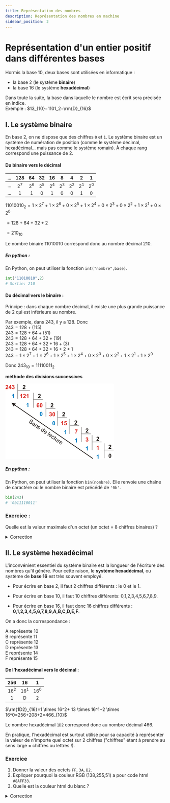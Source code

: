 ```yaml
---
title: Représentation des nombres
description: Représentation des nombres en machine
sidebar_position: 2
---
```


# Représentation d'un entier positif dans différentes bases

Hormis la base 10, deux bases sont utilisées en informatique :

- la base 2 (le système **binaire**)
- la base 16 (le système **hexadécimal**)

Dans toute la suite, la base dans laquelle le nombre est écrit sera précisée en indice.  
Exemple : $13_{10}=1101_2=\rm{D}_{16}$

## I. Le système binaire

En base 2, on ne dispose que des chiffres `0` et `1`. Le système binaire est un système de numération de position (comme le système décimal, hexadécimal... mais pas comme le système romain). À chaque rang correspond une puissance de 2.

#### Du binaire vers le décimal

| ... |  128  |  64   |  32   |  16   |   8   |   4   |   2   |   1   |
| :-: | :---: | :---: | :---: | :---: | :---: | :---: | :---: | :---: |
| ... | $2^7$ | $2^6$ | $2^5$ | $2^4$ | $2^3$ | $2^2$ | $2^1$ | $2^0$ |
| ... |   1   |   1   |   0   |   1   |   0   |   0   |   1   |   0   |

$11010010_2=1 \times 2^7+ 1 \times 2^6+0 \times 2^5+1 \times 2^4+0 \times 2^3+0 \times 2^2+1 \times 2^1+0 \times 2^0$

$=128+64+32+2$

$=210_{10}$

Le nombre binaire 11010010 correspond donc au nombre décimal 210.

##### En python :

En Python, on peut utiliser la fonction `int("nombre",base)`.

```python
int("11010010",2)
# Sortie: 210
```

#### Du décimal vers le binaire :

Principe : dans chaque nombre décimal, il existe une plus grande puissance de 2 qui est inférieure au nombre.

Par exemple, dans 243, il y a 128. Donc  
$243=128 + (115)$  
$243=128+64+(51)$  
$243=128+64+32+(19)$  
$243=128+64+32+16+(3)$  
$243=128+64+32+16+2+1$  
$243=1 \times 2^7+ 1 \times 2^6+1 \times 2^5+1 \times 2^4+0 \times 2^3+0 \times 2^2+1 \times 2^1+1 \times 2^0$

Donc $243_{10}=11110011_2$

**méthode des divisions successives**

![image](./data/div_successives.gif)

##### En python :

En Python, on peut utiliser la fonction `bin(nombre)`. Elle renvoie une chaîne de caractère où le nombre binaire est précédé de `'0b'`.

```python
bin(243)
# '0b11110011'
```

### Exercice :

Quelle est la valeur maximale d'un octet (un octet = 8 chiffres binaires) ?

<details>
  <summary>Correction</summary>

$11111111_2=255$. On retrouve ce nombre comme étant la valeur maximale d'une composante de couleur dans le codage RGB, ce qui signifie que chaque composante est codée sur un octet.

</details>

## II. Le système hexadécimal

L'inconvénient essentiel du système binaire est la longueur de l'écriture des nombres qu'il génère. Pour cette raison, le **système hexadécimal**, ou système de **base 16** est très souvent employé.

- Pour écrire en base 2, il faut 2 chiffres différents : le 0 et le 1.

- Pour écrire en base 10, il faut 10 chiffres différents: 0,1,2,3,4,5,6,7,8,9.

- Pour écrire en base 16, il faut donc 16 chiffres différents : **0,1,2,3,4,5,6,7,8,9,A,B,C,D,E,F**.

On a donc la correspondance :

A représente 10  
B représente 11  
C représente 12  
D représente 13  
E représente 14  
F représente 15

#### De l'hexadécimal vers le décimal :

|  256   |   16   |   1    |
| :----: | :----: | :----: |
| $16^2$ | $16^1$ | $16^0$ |
|   1    |   D    |   2    |

$\rm{1D2}_{16}=1 \times 16^2+ 13 \times 16^1+2 \times 16^0=256+208+2=466_{10}$

Le nombre hexadécimal `1D2` correspond donc au nombre décimal 466.

En pratique, l'hexadécimal est surtout utilisé pour sa capacité à représenter la valeur de n'importe quel octet sur 2 chiffres ("chiffres" étant à prendre au sens large = chiffres ou lettres !).

### Exercice

1. Donner la valeur des octets `FF`, `3A`, `B2`.
2. Expliquer pourquoi la couleur RGB (138,255,51) a pour code html `#8AFF33`.
3. Quelle est la couleur html du blanc ?

<details>
  <summary>Correction</summary>

1. FF=255 ; 3A=58 ; B2=178

2. 138 a pour code hexa 8A, 255 a pour code hexa 255, 51 a pour code hexa 33

3. #FFFFFF

</details>
